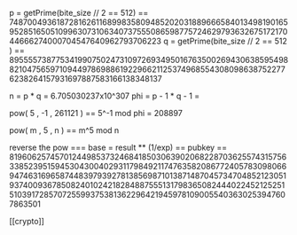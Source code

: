 

p = getPrime(bite_size // 2 == 512) == 7487004936187281626116899835809485202031889666584013498190165952851650510996307310634073755508659877572462979363267517217044666274000704547640962793706223 
q = getPrime(bite_size // 2 == 512 ) == 8955557387753419907502473109726934950167635002694306385954988210475659710944978698861922966211253749685543080986387522776238264157931697887583166138348137

n = p * q = 6.705030237x10^307
phi = p - 1 * q - 1 = 

pow( 5 , -1 ,  261121 ) == 5^-1 mod phi  = 208897

pow( m , 5 , n ) ==  m^5 mod n 

reverse the pow === base = result ** (1/exp) == 
 pubkey == 81960625745701244985373246841850306390206822870362557431575633852395159453043004029311798492117476358208677240578309806694746316965874483979392781385698710138714870457347048521230519374009367850824010242182848875551317983650824440224521252515103917285707255993753813622964219459781090055403630253947607863501 
 
[[crypto]]